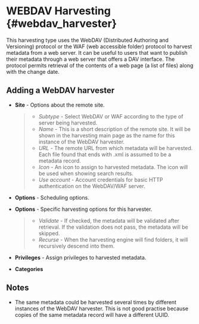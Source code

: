 # WEBDAV Harvesting {#webdav_harvester}

This harvesting type uses the WebDAV (Distributed Authoring and Versioning) protocol or the WAF (web accessible folder) protocol to harvest metadata from a web server. It can be useful to users that want to publish their metadata through a web server that offers a DAV interface. The protocol permits retrieval of the contents of a web page (a list of files) along with the change date.

## Adding a WebDAV harvester

-   **Site** - Options about the remote site.

    > -   *Subtype* - Select WebDAV or WAF according to the type of server being harvested.
    > -   *Name* - This is a short description of the remote site. It will be shown in the harvesting main page as the name for this instance of the WebDAV harvester.
    > -   *URL* - The remote URL from which metadata will be harvested. Each file found that ends with .xml is assumed to be a metadata record.
    > -   *Icon* - An icon to assign to harvested metadata. The icon will be used when showing search results.
    > -   *Use account* - Account credentials for basic HTTP authentication on the WebDAV/WAF server.

-   **Options** - Scheduling options.

-   **Options** - Specific harvesting options for this harvester.

    > -   *Validate* - If checked, the metadata will be validated after retrieval. If the validation does not pass, the metadata will be skipped.
    > -   *Recurse* - When the harvesting engine will find folders, it will recursively descend into them.

-   **Privileges** - Assign privileges to harvested metadata.

-   **Categories**

## Notes

-   The same metadata could be harvested several times by different instances of the WebDAV harvester. This is not good practise because copies of the same metadata record will have a different UUID.
